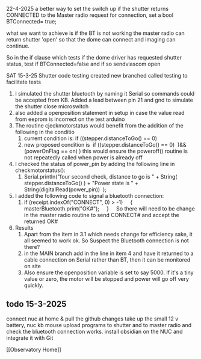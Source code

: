 22-4-2025
a better way to set the switch up if the shutter returns CONNECTED to the Master radio request for connection, set a bool BTConnected= true;

what we want to achieve is if the BT is not working the master radio can return shutter 'open' so that the dome can connect and imaging can continue.

So in the if clause which tests if the dome driver has requested shutter status, test if BTConnected=false and if so sendviascom open



SAT 15-3-25
Shutter code testing
created new branched called testing to facilitate tests
1. I simulated the shutter bluetooth by naming it Serial so commands could be accepted from KB. Added a lead between pin 21 and gnd to simulate the shutter close microswitch
2. also added a openposition statement in setup in case the value read from eeprom is incorrect on the test arduino
3. The routine cjeckmotorstatus would benefit from the addition of the following in the conditio
	1. current condition is: if ((stepper.distanceToGo() == 0)
	2. new proposed condition is  if ((stepper.distanceToGo() == 0)  )&& (powerOnFlag == on) ) this would ensure the poweroff() routine is not repeatedly called when power is already off
4. I checked the status of power_pin by adding the following line in checkmotorstatus(): 
	1. Serial.println("four second check, distance to go is " + String( stepper.distanceToGo() ) + "Power state is " + String(digitalRead(power_pin))  );
5. I added the following code to signal a bluetooth connection:
	1. if (receipt.indexOf("CONNECT", 0) > -1)
         {
            masterBluetooth.print("OK#");
         }
       So there will need to be change in the master radio routine to send CONNECT# and accept the returned OK#
6. Results
	1. Apart from the item in 3.1 which needs change for efficiency sake, it all seemed to work ok. So Suspect the Bluetooth connection is not there?
	2. in the MAIN branch add in the line in item 4 and have it returned to a cable connection on Serial rather than BT, then it can be monitored on site
	3. Also ensure the openposition variable is set to say 5000. If it's a tiny value or zero, the motor will be stopped and power will go off very quickly.

## todo 15-3-2025
connect nuc at home & pull the github changes
take up the small 12 v battery, nuc kb mouse
upload programs to shutter and to master radio and check the bluetooth connection works.
install obsidian on the NUC and integrate it with Git

[[Observatory Home]]
